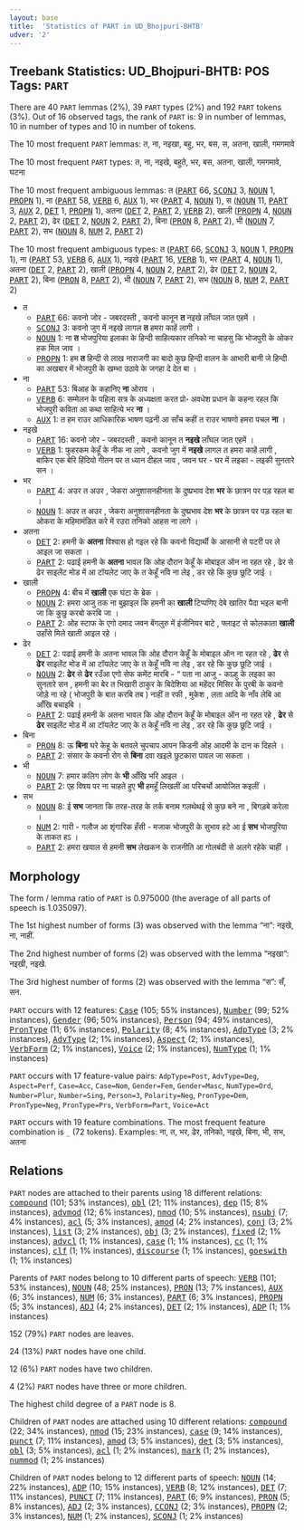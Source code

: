 ```yaml
---
layout: base
title:  'Statistics of PART in UD_Bhojpuri-BHTB'
udver: '2'
---
```


## Treebank Statistics: UD_Bhojpuri-BHTB: POS Tags: `PART`

There are 40 `PART` lemmas (2%), 39 `PART` types (2%) and 192 `PART` tokens (3%).
Out of 16 observed tags, the rank of `PART` is: 9 in number of lemmas, 10 in number of types and 10 in number of tokens.

The 10 most frequent `PART` lemmas: त, ना, नइखा, बहु, भर, बस, स, अतना, खाली, गमगमावे

The 10 most frequent `PART` types:  त, ना, नइखे, बहुते, भर, बस, अतना, खाली, गमगमावे, घटना

The 10 most frequent ambiguous lemmas: त (<tt><a href="bho_bhtb-pos-PART.html">PART</a></tt> 66, <tt><a href="bho_bhtb-pos-SCONJ.html">SCONJ</a></tt> 3, <tt><a href="bho_bhtb-pos-NOUN.html">NOUN</a></tt> 1, <tt><a href="bho_bhtb-pos-PROPN.html">PROPN</a></tt> 1), ना (<tt><a href="bho_bhtb-pos-PART.html">PART</a></tt> 58, <tt><a href="bho_bhtb-pos-VERB.html">VERB</a></tt> 6, <tt><a href="bho_bhtb-pos-AUX.html">AUX</a></tt> 1), भर (<tt><a href="bho_bhtb-pos-PART.html">PART</a></tt> 4, <tt><a href="bho_bhtb-pos-NOUN.html">NOUN</a></tt> 1), स (<tt><a href="bho_bhtb-pos-NOUN.html">NOUN</a></tt> 11, <tt><a href="bho_bhtb-pos-PART.html">PART</a></tt> 3, <tt><a href="bho_bhtb-pos-AUX.html">AUX</a></tt> 2, <tt><a href="bho_bhtb-pos-DET.html">DET</a></tt> 1, <tt><a href="bho_bhtb-pos-PROPN.html">PROPN</a></tt> 1), अतना (<tt><a href="bho_bhtb-pos-DET.html">DET</a></tt> 2, <tt><a href="bho_bhtb-pos-PART.html">PART</a></tt> 2, <tt><a href="bho_bhtb-pos-VERB.html">VERB</a></tt> 2), खाली (<tt><a href="bho_bhtb-pos-PROPN.html">PROPN</a></tt> 4, <tt><a href="bho_bhtb-pos-NOUN.html">NOUN</a></tt> 2, <tt><a href="bho_bhtb-pos-PART.html">PART</a></tt> 2), ढेर (<tt><a href="bho_bhtb-pos-DET.html">DET</a></tt> 2, <tt><a href="bho_bhtb-pos-NOUN.html">NOUN</a></tt> 2, <tt><a href="bho_bhtb-pos-PART.html">PART</a></tt> 2), बिना (<tt><a href="bho_bhtb-pos-PRON.html">PRON</a></tt> 8, <tt><a href="bho_bhtb-pos-PART.html">PART</a></tt> 2), भी (<tt><a href="bho_bhtb-pos-NOUN.html">NOUN</a></tt> 7, <tt><a href="bho_bhtb-pos-PART.html">PART</a></tt> 2), सभ (<tt><a href="bho_bhtb-pos-NOUN.html">NOUN</a></tt> 8, <tt><a href="bho_bhtb-pos-NUM.html">NUM</a></tt> 2, <tt><a href="bho_bhtb-pos-PART.html">PART</a></tt> 2)

The 10 most frequent ambiguous types:  त (<tt><a href="bho_bhtb-pos-PART.html">PART</a></tt> 66, <tt><a href="bho_bhtb-pos-SCONJ.html">SCONJ</a></tt> 3, <tt><a href="bho_bhtb-pos-NOUN.html">NOUN</a></tt> 1, <tt><a href="bho_bhtb-pos-PROPN.html">PROPN</a></tt> 1), ना (<tt><a href="bho_bhtb-pos-PART.html">PART</a></tt> 53, <tt><a href="bho_bhtb-pos-VERB.html">VERB</a></tt> 6, <tt><a href="bho_bhtb-pos-AUX.html">AUX</a></tt> 1), नइखे (<tt><a href="bho_bhtb-pos-PART.html">PART</a></tt> 16, <tt><a href="bho_bhtb-pos-VERB.html">VERB</a></tt> 1), भर (<tt><a href="bho_bhtb-pos-PART.html">PART</a></tt> 4, <tt><a href="bho_bhtb-pos-NOUN.html">NOUN</a></tt> 1), अतना (<tt><a href="bho_bhtb-pos-DET.html">DET</a></tt> 2, <tt><a href="bho_bhtb-pos-PART.html">PART</a></tt> 2), खाली (<tt><a href="bho_bhtb-pos-PROPN.html">PROPN</a></tt> 4, <tt><a href="bho_bhtb-pos-NOUN.html">NOUN</a></tt> 2, <tt><a href="bho_bhtb-pos-PART.html">PART</a></tt> 2), ढेर (<tt><a href="bho_bhtb-pos-DET.html">DET</a></tt> 2, <tt><a href="bho_bhtb-pos-NOUN.html">NOUN</a></tt> 2, <tt><a href="bho_bhtb-pos-PART.html">PART</a></tt> 2), बिना (<tt><a href="bho_bhtb-pos-PRON.html">PRON</a></tt> 8, <tt><a href="bho_bhtb-pos-PART.html">PART</a></tt> 2), भी (<tt><a href="bho_bhtb-pos-NOUN.html">NOUN</a></tt> 7, <tt><a href="bho_bhtb-pos-PART.html">PART</a></tt> 2), सभ (<tt><a href="bho_bhtb-pos-NOUN.html">NOUN</a></tt> 8, <tt><a href="bho_bhtb-pos-NUM.html">NUM</a></tt> 2, <tt><a href="bho_bhtb-pos-PART.html">PART</a></tt> 2)


* त
  * <tt><a href="bho_bhtb-pos-PART.html">PART</a></tt> 66: कवनो जोर - जबरदस्ती , कवनो कानून <b>त</b> नइखे लाँघल जात एहमें ।
  * <tt><a href="bho_bhtb-pos-SCONJ.html">SCONJ</a></tt> 3: कवनो जुग में नइखे लागल <b>त</b> हमरा काहें लागी ।
  * <tt><a href="bho_bhtb-pos-NOUN.html">NOUN</a></tt> 1: ना <b>त</b> भोजपुरिया इलाका के हिन्दी साहित्यकार तनिको ना चाहसु कि भोजपुरी के ओकर हक मिल जाव ।
  * <tt><a href="bho_bhtb-pos-PROPN.html">PROPN</a></tt> 1: हम <b>त</b> हिन्दी से लाख नाराजगी का बादो कुछ हिन्दी वालन के आभारी बानी जे हिन्दी का अखबार में भोजपुरी के खम्भा उठावे के जगहा दे देत बा ।
* ना
  * <tt><a href="bho_bhtb-pos-PART.html">PART</a></tt> 53: बिआह के कहानिए <b>ना</b> ओराव ।
  * <tt><a href="bho_bhtb-pos-VERB.html">VERB</a></tt> 6: सम्मेलन के पहिला सत्र के अध्यक्षता करत प्रो॰ अवधेश प्रधान के कहना रहल कि भोजपुरी कविता आ कथा साहित्ये भर <b>ना</b> ।
  * <tt><a href="bho_bhtb-pos-AUX.html">AUX</a></tt> 1: त हम राउर आधिकारिक भाषण पढ़नी आ साँच कहीं त राउर भाषणो हमरा पचल <b>ना</b> ।
* नइखे
  * <tt><a href="bho_bhtb-pos-PART.html">PART</a></tt> 16: कवनो जोर - जबरदस्ती , कवनो कानून त <b>नइखे</b> लाँघल जात एहमें ।
  * <tt><a href="bho_bhtb-pos-VERB.html">VERB</a></tt> 1: फुहरकम केहूँ के नीक ना लागे , कवनो जुग में <b>नइखे</b> लागल त हमरा काहें लागी , बाकिर एक बेरि हिंदियो गीतन पर त ध्यान दीहल जाव , जवन घर - घर में लइका - लइकी सुनतारे सन ।
* भर
  * <tt><a href="bho_bhtb-pos-PART.html">PART</a></tt> 4: अउर त अउर , जेकरा अनुशासनहीनता के दुष्प्रभाव देश <b>भर</b> के छात्रन पर पड़ रहल बा ।
  * <tt><a href="bho_bhtb-pos-NOUN.html">NOUN</a></tt> 1: अउर त अउर , जेकरा अनुशासनहीनता के दुष्प्रभाव देश <b>भर</b> के छात्रन पर पड़ रहल बा ओकरा के महिमामंडित करे में रउरा तनिको आहस ना लागे ।
* अतना
  * <tt><a href="bho_bhtb-pos-DET.html">DET</a></tt> 2: हमनी के <b>अतना</b> विश्वास हो गइल रहे कि कवनो विद्यार्थी के आसानी से पटरी पर ले आइल जा सकता ।
  * <tt><a href="bho_bhtb-pos-PART.html">PART</a></tt> 2: पढाई हमनी के <b>अतना</b> भावल कि ओह दौरान केहूँ के मोबाइल ऑन ना रहत रहे , ढेर से ढेर साइलेंट मोड में आ टॉयलेट जाए के त केहूँ नाँवे ना लेइ , डर रहे कि कुछ छूटि जाई ।
* खाली
  * <tt><a href="bho_bhtb-pos-PROPN.html">PROPN</a></tt> 4: बीच में <b>खाली</b> एक घंटा के ब्रेक ।
  * <tt><a href="bho_bhtb-pos-NOUN.html">NOUN</a></tt> 2: हमरा आजु तक ना बुझाइल कि हमनी का <b>खाली</b> टिप्पणिए देबे खातिर पैदा भइल बानी जा कि कुछु करबो करबि जा ।
  * <tt><a href="bho_bhtb-pos-PART.html">PART</a></tt> 2: ओह स्टाफ के एगो दमाद जवन बेंगलुरु में इंजीनियर बाटे , फ्लाइट से कोलकाता <b>खाली</b> उहाँसे मिले खाती आइल रहे ।
* ढेर
  * <tt><a href="bho_bhtb-pos-DET.html">DET</a></tt> 2: पढाई हमनी के अतना भावल कि ओह दौरान केहूँ के मोबाइल ऑन ना रहत रहे , <b>ढेर</b> से <b>ढेर</b> साइलेंट मोड में आ टॉयलेट जाए के त केहूँ नाँवे ना लेइ , डर रहे कि कुछ छूटि जाई ।
  * <tt><a href="bho_bhtb-pos-NOUN.html">NOUN</a></tt> 2: <b>ढेर</b> से <b>ढेर</b> रउँआ एगो सेफ कमेंट मारबि - “ पता ना आजु - काल्हु के लइका का सुनतारे सन , हमनी का बेर त भिखारी ठाकुर के बिदेशिया आ महेंदर मिसिर के पुरबी के कवनो जोड़े ना रहे ( भोजपुरी के बात करबि तब ) नाहीं त रफी , मुकेश , लता आदि के नाँव लेबि आ आँखि बचाइबि ।
  * <tt><a href="bho_bhtb-pos-PART.html">PART</a></tt> 2: पढाई हमनी के अतना भावल कि ओह दौरान केहूँ के मोबाइल ऑन ना रहत रहे , <b>ढेर</b> से <b>ढेर</b> साइलेंट मोड में आ टॉयलेट जाए के त केहूँ नाँवे ना लेइ , डर रहे कि कुछ छूटि जाई ।
* बिना
  * <tt><a href="bho_bhtb-pos-PRON.html">PRON</a></tt> 8: ऊ <b>बिना</b> घरे केहू के बतवले चुपचाप आपन किडनी ओह आदमी के दान क दिहले ।
  * <tt><a href="bho_bhtb-pos-PART.html">PART</a></tt> 2: संसार के कवनो रोग से <b>बिना</b> दवा खइले छुटकारा पावल जा सकता ।
* भी
  * <tt><a href="bho_bhtb-pos-NOUN.html">NOUN</a></tt> 7: हमार कलिग लोग के <b>भी</b> आँखि भरि आइल ।
  * <tt><a href="bho_bhtb-pos-PART.html">PART</a></tt> 2: एह विषय पर ना चाहते हुए <b>भी</b> हमहूँ लिखलीं आ परिचर्चो आयोजित कइलीं ।
* सभ
  * <tt><a href="bho_bhtb-pos-NOUN.html">NOUN</a></tt> 8: ई <b>सभ</b> जानता कि तरह-तरह के तर्क बनाम गलथेथई से कुछ बने ना , बिगड़बे करेला ।
  * <tt><a href="bho_bhtb-pos-NUM.html">NUM</a></tt> 2: गारी - गलौज आ शृंगारिक हँसी - मजाक भोजपुरी के सुभाव हटे आ ई <b>सभ</b> भोजपुरिया के ताकत हऽ ।
  * <tt><a href="bho_bhtb-pos-PART.html">PART</a></tt> 2: हमरा खयाल से हमनी <b>सभ</b> लेखकन के राजनीति आ गोलबंदी से अलगे रहेके चाहीं ।

## Morphology

The form / lemma ratio of `PART` is 0.975000 (the average of all parts of speech is 1.035097).

The 1st highest number of forms (3) was observed with the lemma “ना”: नइखे, ना, नाहीं.

The 2nd highest number of forms (2) was observed with the lemma “नइखा”: नइखी, नइखे.

The 3rd highest number of forms (2) was observed with the lemma “स”: सँ, सन.

`PART` occurs with 12 features: <tt><a href="bho_bhtb-feat-Case.html">Case</a></tt> (105; 55% instances), <tt><a href="bho_bhtb-feat-Number.html">Number</a></tt> (99; 52% instances), <tt><a href="bho_bhtb-feat-Gender.html">Gender</a></tt> (96; 50% instances), <tt><a href="bho_bhtb-feat-Person.html">Person</a></tt> (94; 49% instances), <tt><a href="bho_bhtb-feat-PronType.html">PronType</a></tt> (11; 6% instances), <tt><a href="bho_bhtb-feat-Polarity.html">Polarity</a></tt> (8; 4% instances), <tt><a href="bho_bhtb-feat-AdpType.html">AdpType</a></tt> (3; 2% instances), <tt><a href="bho_bhtb-feat-AdvType.html">AdvType</a></tt> (2; 1% instances), <tt><a href="bho_bhtb-feat-Aspect.html">Aspect</a></tt> (2; 1% instances), <tt><a href="bho_bhtb-feat-VerbForm.html">VerbForm</a></tt> (2; 1% instances), <tt><a href="bho_bhtb-feat-Voice.html">Voice</a></tt> (2; 1% instances), <tt><a href="bho_bhtb-feat-NumType.html">NumType</a></tt> (1; 1% instances)

`PART` occurs with 17 feature-value pairs: `AdpType=Post`, `AdvType=Deg`, `Aspect=Perf`, `Case=Acc`, `Case=Nom`, `Gender=Fem`, `Gender=Masc`, `NumType=Ord`, `Number=Plur`, `Number=Sing`, `Person=3`, `Polarity=Neg`, `PronType=Dem`, `PronType=Neg`, `PronType=Prs`, `VerbForm=Part`, `Voice=Act`

`PART` occurs with 19 feature combinations.
The most frequent feature combination is `_` (72 tokens).
Examples: ना, त, भर, ढेर, तनिको, नइखे, बिना, भी, सभ, अतना


## Relations

`PART` nodes are attached to their parents using 18 different relations: <tt><a href="bho_bhtb-dep-compound.html">compound</a></tt> (101; 53% instances), <tt><a href="bho_bhtb-dep-obl.html">obl</a></tt> (21; 11% instances), <tt><a href="bho_bhtb-dep-dep.html">dep</a></tt> (15; 8% instances), <tt><a href="bho_bhtb-dep-advmod.html">advmod</a></tt> (12; 6% instances), <tt><a href="bho_bhtb-dep-nmod.html">nmod</a></tt> (10; 5% instances), <tt><a href="bho_bhtb-dep-nsubj.html">nsubj</a></tt> (7; 4% instances), <tt><a href="bho_bhtb-dep-acl.html">acl</a></tt> (5; 3% instances), <tt><a href="bho_bhtb-dep-amod.html">amod</a></tt> (4; 2% instances), <tt><a href="bho_bhtb-dep-conj.html">conj</a></tt> (3; 2% instances), <tt><a href="bho_bhtb-dep-list.html">list</a></tt> (3; 2% instances), <tt><a href="bho_bhtb-dep-obj.html">obj</a></tt> (3; 2% instances), <tt><a href="bho_bhtb-dep-fixed.html">fixed</a></tt> (2; 1% instances), <tt><a href="bho_bhtb-dep-advcl.html">advcl</a></tt> (1; 1% instances), <tt><a href="bho_bhtb-dep-case.html">case</a></tt> (1; 1% instances), <tt><a href="bho_bhtb-dep-cc.html">cc</a></tt> (1; 1% instances), <tt><a href="bho_bhtb-dep-clf.html">clf</a></tt> (1; 1% instances), <tt><a href="bho_bhtb-dep-discourse.html">discourse</a></tt> (1; 1% instances), <tt><a href="bho_bhtb-dep-goeswith.html">goeswith</a></tt> (1; 1% instances)

Parents of `PART` nodes belong to 10 different parts of speech: <tt><a href="bho_bhtb-pos-VERB.html">VERB</a></tt> (101; 53% instances), <tt><a href="bho_bhtb-pos-NOUN.html">NOUN</a></tt> (48; 25% instances), <tt><a href="bho_bhtb-pos-PRON.html">PRON</a></tt> (13; 7% instances), <tt><a href="bho_bhtb-pos-AUX.html">AUX</a></tt> (6; 3% instances), <tt><a href="bho_bhtb-pos-NUM.html">NUM</a></tt> (6; 3% instances), <tt><a href="bho_bhtb-pos-PART.html">PART</a></tt> (6; 3% instances), <tt><a href="bho_bhtb-pos-PROPN.html">PROPN</a></tt> (5; 3% instances), <tt><a href="bho_bhtb-pos-ADJ.html">ADJ</a></tt> (4; 2% instances), <tt><a href="bho_bhtb-pos-DET.html">DET</a></tt> (2; 1% instances), <tt><a href="bho_bhtb-pos-ADP.html">ADP</a></tt> (1; 1% instances)

152 (79%) `PART` nodes are leaves.

24 (13%) `PART` nodes have one child.

12 (6%) `PART` nodes have two children.

4 (2%) `PART` nodes have three or more children.

The highest child degree of a `PART` node is 8.

Children of `PART` nodes are attached using 10 different relations: <tt><a href="bho_bhtb-dep-compound.html">compound</a></tt> (22; 34% instances), <tt><a href="bho_bhtb-dep-nmod.html">nmod</a></tt> (15; 23% instances), <tt><a href="bho_bhtb-dep-case.html">case</a></tt> (9; 14% instances), <tt><a href="bho_bhtb-dep-punct.html">punct</a></tt> (7; 11% instances), <tt><a href="bho_bhtb-dep-amod.html">amod</a></tt> (3; 5% instances), <tt><a href="bho_bhtb-dep-det.html">det</a></tt> (3; 5% instances), <tt><a href="bho_bhtb-dep-obl.html">obl</a></tt> (3; 5% instances), <tt><a href="bho_bhtb-dep-acl.html">acl</a></tt> (1; 2% instances), <tt><a href="bho_bhtb-dep-mark.html">mark</a></tt> (1; 2% instances), <tt><a href="bho_bhtb-dep-nummod.html">nummod</a></tt> (1; 2% instances)

Children of `PART` nodes belong to 12 different parts of speech: <tt><a href="bho_bhtb-pos-NOUN.html">NOUN</a></tt> (14; 22% instances), <tt><a href="bho_bhtb-pos-ADP.html">ADP</a></tt> (10; 15% instances), <tt><a href="bho_bhtb-pos-VERB.html">VERB</a></tt> (8; 12% instances), <tt><a href="bho_bhtb-pos-DET.html">DET</a></tt> (7; 11% instances), <tt><a href="bho_bhtb-pos-PUNCT.html">PUNCT</a></tt> (7; 11% instances), <tt><a href="bho_bhtb-pos-PART.html">PART</a></tt> (6; 9% instances), <tt><a href="bho_bhtb-pos-PRON.html">PRON</a></tt> (5; 8% instances), <tt><a href="bho_bhtb-pos-ADJ.html">ADJ</a></tt> (2; 3% instances), <tt><a href="bho_bhtb-pos-CCONJ.html">CCONJ</a></tt> (2; 3% instances), <tt><a href="bho_bhtb-pos-PROPN.html">PROPN</a></tt> (2; 3% instances), <tt><a href="bho_bhtb-pos-NUM.html">NUM</a></tt> (1; 2% instances), <tt><a href="bho_bhtb-pos-SCONJ.html">SCONJ</a></tt> (1; 2% instances)

